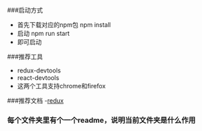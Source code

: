 ###启动方式
- 首先下载对应的npm包    npm install
- 启动      npm run start
- 即可启动


###推荐工具
- redux-devtools
- react-devtools
- 这两个工具支持chrome和firefox


###推荐文档
-[redux](http://cn.redux.js.org//docs/introduction/ThreePrinciples.html "redux")


### 每个文件夹里有个一个readme，说明当前文件夹是什么作用
